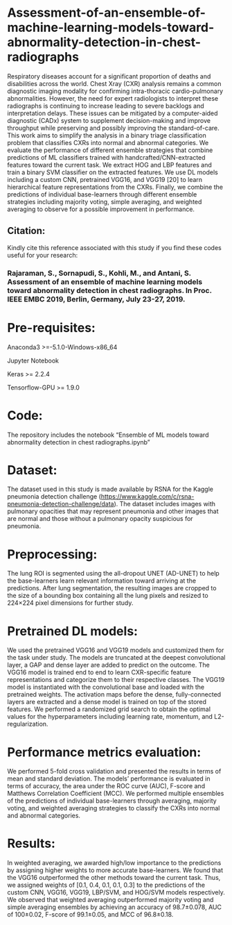 # Assessment-of-an-ensemble-of-machine-learning-models-toward-abnormality-detection-in-chest-radiographs

Respiratory diseases account for a significant proportion of deaths and disabilities across the world. Chest Xray (CXR) analysis remains a common diagnostic imaging modality for confirming intra-thoracic cardio-pulmonary abnormalities. However, the need for expert radiologists to interpret these radiographs is continuing to increase leading to severe backlogs and interpretation delays. These issues can be mitigated by a computer-aided diagnostic (CADx) system to supplement decision-making and improve throughput while preserving and possibly improving the standard-of-care. This work aims to simplify the analysis in a binary triage classification problem that classifies CXRs into normal and abnormal categories. We evaluate the performance of different ensemble strategies that combine predictions of ML classifiers trained with handcrafted/CNN-extracted features toward the current task. We extract HOG and LBP features and train a binary SVM classifier on the extracted features. We use DL models including a custom CNN, pretrained VGG16, and VGG19 [20] to learn hierarchical feature representations from the CXRs. Finally, we combine the predictions of individual base-learners through different ensemble strategies including majority voting, simple averaging, and weighted averaging to observe for a possible improvement in performance. 

## Citation:

Kindly cite this reference associated with this study if you find these codes useful for your research:

### Rajaraman, S., Sornapudi, S., Kohli, M., and Antani, S. Assessment of an ensemble of machine learning models toward abnormality detection in chest radiographs. In Proc. IEEE EMBC 2019, Berlin, Germany, July 23-27, 2019.

# Pre-requisites:

Anaconda3 >=-5.1.0-Windows-x86_64

Jupyter Notebook

Keras >= 2.2.4

Tensorflow-GPU >= 1.9.0

# Code: 

The repository includes the notebook “Ensemble of ML models toward abnormality detection in chest radiographs.ipynb”

# Dataset:

The dataset used in this study is made available by RSNA for the Kaggle pneumonia detection challenge (https://www.kaggle.com/c/rsna-pneumonia-detection-challenge/data). The dataset includes images with pulmonary opacities that may represent pneumonia and other images that are normal and those without a pulmonary opacity suspicious for pneumonia. 

# Preprocessing:

The lung ROI is segmented using the all-dropout UNET (AD-UNET) to help the base-learners learn relevant information toward arriving at the predictions. After lung segmentation, the resulting images are cropped to the size of a bounding box containing all the lung pixels and resized to 224×224 pixel dimensions for further study. 

# Pretrained DL models:

We used the pretrained VGG16 and VGG19 models and customized them for the task under study. The models are truncated at the deepest convolutional layer, a GAP and dense layer are added to predict on the outcome. The VGG16 model is trained end to end to learn CXR-specific feature representations and categorize them to their respective classes. The VGG19 model is instantiated with the convolutional base and loaded with the pretrained weights. The activation maps before the dense, fully-connected layers are extracted and a dense model is trained on top of the stored features. We performed a randomized grid search to obtain the optimal values for the hyperparameters including learning rate, momentum, and L2-regularization.

# Performance metrics evaluation:

We performed 5-fold cross validation and presented the results in terms of mean and standard deviation. The models’ performance is evaluated in terms of accuracy, the area under the ROC curve (AUC), F-score and Matthews Correlation Coefficient (MCC). We performed multiple ensembles of the predictions of individual base-learners through averaging, majority voting, and weighted averaging strategies to classify the CXRs into normal and abnormal categories. 

# Results:

In weighted averaging, we awarded high/low importance to the predictions by assigning higher weights to more accurate base-learners. We found that the VGG16 outperformed the other methods toward the current task. Thus, we assigned weights of [0.1, 0.4, 0.1, 0.1, 0.3] to the predictions of the custom CNN, VGG16, VGG19, LBP/SVM, and HOG/SVM models respectively. We observed that weighted averaging outperformed majority voting and simple averaging ensembles by achieving an accuracy of 98.7±0.078, AUC of 100±0.02, F-score of 99.1±0.05, and MCC of 96.8±0.18.
